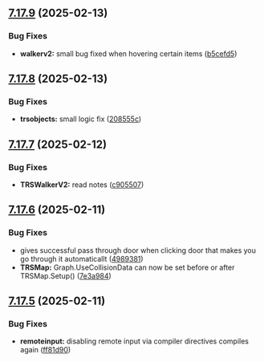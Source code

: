 ## [7.17.9](https://github.com/Torwent/SRL-T/compare/v7.17.8...v7.17.9) (2025-02-13)


### Bug Fixes

* **walkerv2:** small bug fixed when hovering certain items ([b5cefd5](https://github.com/Torwent/SRL-T/commit/b5cefd566779ad475fc9764510b7de8b19149553))



## [7.17.8](https://github.com/Torwent/SRL-T/compare/v7.17.7...v7.17.8) (2025-02-13)


### Bug Fixes

* **trsobjects:** small logic fix ([208555c](https://github.com/Torwent/SRL-T/commit/208555cdd98d79e4fe7d7451da06fdb230594b27))



## [7.17.7](https://github.com/Torwent/SRL-T/compare/v7.17.6...v7.17.7) (2025-02-12)


### Bug Fixes

* **TRSWalkerV2:** read notes ([c905507](https://github.com/Torwent/SRL-T/commit/c9055074b57a02b3eb242b9373a9fd4be4f21cfc))



## [7.17.6](https://github.com/Torwent/SRL-T/compare/v7.17.5...v7.17.6) (2025-02-11)


### Bug Fixes

* gives successful pass through door when clicking door that makes you go through it automaticallt ([4989381](https://github.com/Torwent/SRL-T/commit/49893810848f12da1b640213b8fd34bdb484aabb))
* **TRSMap:** Graph.UseCollisionData can now be set before or after TRSMap.Setup() ([7e3a984](https://github.com/Torwent/SRL-T/commit/7e3a9849ac3cf533dd0bfbfd867671f9f12d524b))



## [7.17.5](https://github.com/Torwent/SRL-T/compare/v7.17.4...v7.17.5) (2025-02-11)


### Bug Fixes

* **remoteinput:** disabling remote input via compiler directives compiles again ([ff81d90](https://github.com/Torwent/SRL-T/commit/ff81d904fc21de065d65cb7caefbc0da7fe2c38e))



